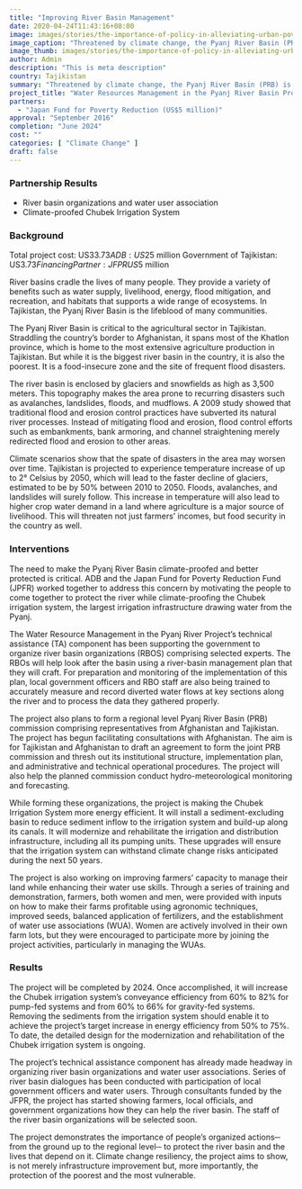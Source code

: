 ```yaml
---
title: "Improving River Basin Management"
date: 2020-04-24T11:43:16+08:00
image: images/stories/the-importance-of-policy-in-alleviating-urban-poverty.jpg
image_caption: "Threatened by climate change, the Pyanj River Basin (PRB) is now the center of climate-proofing activities, thanks to a collaborative project by ADB and the Japan Fund for Poverty Reduction."
image_thumb: images/stories/the-importance-of-policy-in-alleviating-urban-poverty-th.jpg
author: Admin
description: "This is meta description"
country: Tajikistan
summary: "Threatened by climate change, the Pyanj River Basin (PRB) is now the center of climate-proofing activities, thanks to a collaborative project by ADB and the Japan Fund for Poverty Reduction."
project_title: "Water Resources Management in the Pyanj River Basin Project"
partners: 
  - "Japan Fund for Poverty Reduction (US$5 million)"
approval: "September 2016"
completion: "June 2024"
cost: ""
categories: [ "Climate Change​" ]
draft: false
---
```


### Partnership Results
<ul class="dr-results">
  <li><i class="icon-check-circle"></i> River basin organizations and water user association</li>
  <li><i class="icon-check-circle"></i> Climate-proofed Chubek Irrigation System</li>
</ul>

### Background

Total project cost: US$33.73
ADB: US$25 million
Government of Tajikistan: US$3.73
Financing Partner:
JFPR US$5 million

River basins cradle the lives of many people. They provide a variety of benefits such as water supply, livelihood, energy, flood mitigation, and recreation, and habitats that supports a wide range of ecosystems. In Tajikistan, the Pyanj River Basin is the lifeblood of many communities.

The Pyanj River Basin is critical to the agricultural sector in Tajikistan. Straddling the country’s border to Afghanistan, it spans most of the Khatlon province, which is home to the most extensive agriculture production in Tajikistan. But while it is the biggest river basin in the country, it is also the poorest. It is a food-insecure zone and the site of frequent flood disasters. 

The river basin is enclosed by glaciers and snowfields as high as 3,500 meters. This topography makes the area prone to recurring disasters such as avalanches, landslides, floods, and mudflows. A 2009 study showed that traditional flood and erosion control practices have subverted its natural river processes. Instead of mitigating flood and erosion, flood control efforts such as embankments, bank armoring, and channel straightening merely redirected flood and erosion to other areas. 

Climate scenarios show that the spate of disasters in the area may worsen over time. Tajikistan is projected to experience temperature increase of up to 2° Celsius by 2050, which will lead to the faster decline of glaciers, estimated to be by 50% between 2010 to 2050.  Floods, avalanches, and landslides will surely follow. This increase in temperature will also lead to higher crop water demand in a land where agriculture is a major source of livelihood. This will threaten not just farmers’ incomes, but food security in the country as well.

### Interventions

The need to make the Pyanj River Basin climate-proofed and better protected is critical. ADB and the Japan Fund for Poverty Reduction Fund (JPFR) worked together to address this concern by motivating the people to come together to protect the river while climate-proofing the Chubek irrigation system, the largest irrigation infrastructure drawing water from the Pyanj.

The Water Resource Management in the Pyanj River Project’s technical assistance (TA) component has been supporting the government to organize river basin organizations (RBOS) comprising selected experts. The RBOs will help look after the basin using a river-basin management plan that they will craft.  For preparation and monitoring of the implementation of this plan, local government officers and RBO staff are also being trained to accurately measure and record diverted water flows at key sections along the river and to process the data they gathered properly. 

The project also plans to form a regional level Pyanj River Basin (PRB) commission comprising representatives from Afghanistan and Tajikistan. The project has begun facilitating consultations with Afghanistan. The aim is for Tajikistan and Afghanistan to draft an agreement to form the joint PRB commission and thresh out its institutional structure, implementation plan, and administrative and technical operational procedures. The project will also help the planned commission conduct hydro-meteorological monitoring and forecasting.

While forming these organizations, the project is making the Chubek Irrigation System more energy efficient. It will install a sediment-excluding basin to reduce sediment inflow to the irrigation system and build-up along its canals. It will modernize and rehabilitate the irrigation and distribution infrastructure, including all its pumping units. These upgrades will ensure that the irrigation system can withstand climate change risks anticipated during the next 50 years.

The project is also working on improving farmers’ capacity to manage their land while enhancing their water use skills. Through a series of training and demonstration, farmers, both women and men, were provided with inputs on how to make their farms profitable using agronomic techniques, improved seeds, balanced application of fertilizers, and the establishment of water use associations (WUA). Women are actively involved in their own farm lots, but they were encouraged to participate more by joining the project activities, particularly in managing the WUAs. 

### Results

The project will be completed by 2024. Once accomplished, it will increase the Chubek irrigation system’s conveyance efficiency from 60% to 82% for pump-fed systems and from 60% to 66% for gravity-fed systems. Removing the sediments from the irrigation system should enable it to achieve the project’s target increase in energy efficiency from 50% to 75%. To date, the detailed design for the modernization and rehabilitation of the Chubek irrigation system is ongoing.

The project’s technical assistance component has already made headway in organizing river basin organizations and water user associations. Series of river basin dialogues has been conducted with participation of local government officers and water users. Through consultants funded by the JFPR, the project has started showing farmers, local officials, and government organizations how they can help the river basin. The staff of the river basin organizations will be selected soon. 

The project demonstrates the importance of people’s organized actions─ from the ground up to the regional level─ to protect the river basin and the lives that depend on it. Climate change resiliency, the project aims to show, is not merely infrastructure improvement but, more importantly, the protection of the poorest and the most vulnerable. 
